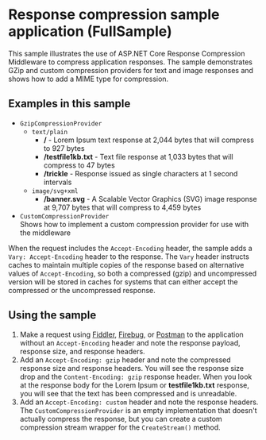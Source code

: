 # Response compression sample application (FullSample)

This sample illustrates the use of ASP.NET Core Response Compression Middleware to compress application responses. The sample demonstrates GZip and custom compression providers for text and image responses and shows how to add a MIME type for compression.

## Examples in this sample
* `GzipCompressionProvider`
  * `text/plain`
    * **/** - Lorem Ipsum text response at 2,044 bytes that will compress to 927 bytes
    * **/testfile1kb.txt** - Text file response at 1,033 bytes that will compress to 47 bytes
    * **/trickle** - Response issued as single characters at 1 second intervals 
  * `image/svg+xml`
    * **/banner.svg** - A Scalable Vector Graphics (SVG) image response at 9,707 bytes that will compress to 4,459 bytes
* `CustomCompressionProvider`<br>Shows how to implement a custom compression provider for use with the middleware

When the request includes the `Accept-Encoding` header, the sample adds a `Vary: Accept-Encoding` header to the response. The `Vary` header instructs caches to maintain multiple copies of the response based on alternative values of `Accept-Encoding`, so both a compressed (gzip) and uncompressed version will be stored in caches for systems that can either accept the compressed or the uncompressed response.

## Using the sample
1. Make a request using [Fiddler](http://www.telerik.com/fiddler), [Firebug](http://getfirebug.com/), or [Postman](https://www.getpostman.com/) to the application without an `Accept-Encoding` header and note the response payload, response size, and response headers.
2. Add an `Accept-Encoding: gzip` header and note the compressed response size and response headers. You will see the response size drop and the `Content-Encoding: gzip` response header. When you look at the response body for the Lorem Ipsum or **testfile1kb.txt** response, you will see that the text has been compressed and is unreadable.
3. Add an `Accept-Encoding: custom` header and note the response headers. The `CustomCompressionProvider` is an empty implementation that doesn't actually compress the response, but you can create a custom compression stream wrapper for the `CreateStream()` method.
